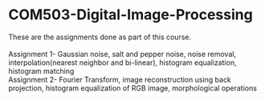# COM503-Digital-Image-Processing

These are the assignments done as part of this course.  
<br>
Assignment 1- Gaussian noise, salt and pepper noise, noise removal, interpolation(nearest neighbor and bi-linear), histogram equalization, histogram matching  
Assignment 2- Fourier Transform, image reconstruction using back projection, histogram equalization of RGB image, morphological operations

